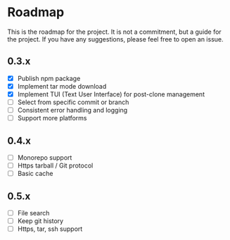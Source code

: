 # Roadmap

This is the roadmap for the project. It is not a commitment, but a guide for the project. If you have any suggestions, please feel free to open an issue.

## 0.3.x

- [x] Publish npm package
- [x] Implement tar mode download
- [x] Implement TUI (Text User Interface) for post-clone management
- [ ] Select from specific commit or branch
- [ ] Consistent error handling and logging
- [ ] Support more platforms

## 0.4.x

- [ ] Monorepo support
- [ ] Https tarball / Git protocol
- [ ] Basic cache

## 0.5.x

- [ ] File search
- [ ] Keep git history
- [ ] Https, tar, ssh support
